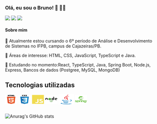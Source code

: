 ### Olá, eu sou o Bruno! 👋 👨‍🎓
<a href="https://instagram.com/brunovasconcelosz" target="_blank"><img src="https://img.shields.io/badge/-Instagram-%23E4405F?style=for-the-badge&logo=instagram&logoColor=white" target="_blank"></a>
  <a href="https://www.linkedin.com/in/bruno-vasconcelos-974a601b8/" target="_blank"><img src="https://img.shields.io/badge/-LinkedIn-%230077B5?style=for-the-badge&logo=linkedin&logoColor=white" target="_blank"></a> 
   <a href = "mailto:bvasconcelos710@gmail.com"><img src="https://img.shields.io/badge/-Gmail-%23333?style=for-the-badge&logo=gmail&logoColor=white" target="_blank"></a>
</div>

#### Sobre mim

📌 Atualmente estou cursando o 6º período de Análise e Desenvolvimento de Sistemas no IFPB, campus de Cajazeiras/PB.

📌 Áreas de interesse: HTML, CSS, JavaScript, TypeScript e Java.

📌 Estudando no momento:React, TypeScript, Java, Spring Boot, Node.js, Express, Bancos de dados (Postgree, MySQL, MongoDB)

## Tecnologias utilizadas     
<div>    
<img align="center" alt="Bruno-HTML" height="30" width="40" src="https://github.com/devicons/devicon/blob/master/icons/html5/html5-original-wordmark.svg" style="max-width: 100%;">
  
 <img align="center" alt="Bruno-CSS" height="30" width="40" src="https://github.com/devicons/devicon/blob/master/icons/css3/css3-original-wordmark.svg" style="max-width: 100%;">  
  
<img align="center" alt="Bruno-Js" height="30" width="40" src="https://raw.githubusercontent.com/devicons/devicon/master/icons/javascript/javascript-plain.svg" style="max-width: 100%;">
  
<img align="center" alt="Bruno-node" height="30" width="40" src="https://github.com/devicons/devicon/blob/master/icons/nodejs/nodejs-original-wordmark.svg" style="max-width: 100%;">

<img align="center" alt="Bruno-Java" height="35" width="50" src="https://github.com/devicons/devicon/blob/master/icons/java/java-original.svg" style="max-width: 100%;">
  
<img align="center" alt="Bruno-Spring" height="30" width="40" src="https://github.com/devicons/devicon/blob/master/icons/spring/spring-original-wordmark.svg" style="max-width: 100%;">
  
</div>

##

![Anurag's GitHub stats](https://github-readme-stats.vercel.app/api?username=bvasconcelos710&show_icons=true&theme=radical)
